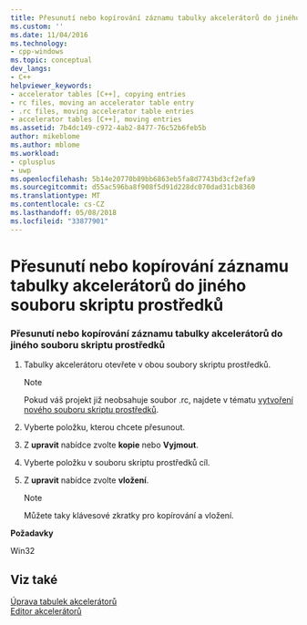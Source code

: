 ```yaml
---
title: Přesunutí nebo kopírování záznamu tabulky akcelerátorů do jiného souboru skriptu prostředků | Microsoft Docs
ms.custom: ''
ms.date: 11/04/2016
ms.technology:
- cpp-windows
ms.topic: conceptual
dev_langs:
- C++
helpviewer_keywords:
- accelerator tables [C++], copying entries
- rc files, moving an accelerator table entry
- .rc files, moving accelerator table entries
- accelerator tables [C++], moving entries
ms.assetid: 7b4dc149-c972-4ab2-8477-76c52b6feb5b
author: mikeblome
ms.author: mblome
ms.workload:
- cplusplus
- uwp
ms.openlocfilehash: 5b14e20770b89bb6863eb5fa8d7743bd3cf2efa9
ms.sourcegitcommit: d55ac596ba8f908f5d91d228dc070dad31cb8360
ms.translationtype: MT
ms.contentlocale: cs-CZ
ms.lasthandoff: 05/08/2018
ms.locfileid: "33877901"
---
```

# <a name="moving-or-copying-an-accelerator-table-entry-to-another-resource-script-file"></a>Přesunutí nebo kopírování záznamu tabulky akcelerátorů do jiného souboru skriptu prostředků
### <a name="to-move-or-copy-an-accelerator-table-entry-to-another-resource-script-file"></a>Přesunutí nebo kopírování záznamu tabulky akcelerátorů do jiného souboru skriptu prostředků  
  
1.  Tabulky akcelerátoru otevřete v obou soubory skriptu prostředků.  
  
    > [!NOTE]
    >  Pokud váš projekt již neobsahuje soubor .rc, najdete v tématu [vytvoření nového souboru skriptu prostředků](../windows/how-to-create-a-resource-script-file.md).  
  
2.  Vyberte položku, kterou chcete přesunout.  
  
3.  Z **upravit** nabídce zvolte **kopie** nebo **Vyjmout**.  
  
4.  Vyberte položku v souboru skriptu prostředků cíl.  
  
5.  Z **upravit** nabídce zvolte **vložení**.  
  
    > [!NOTE]
    >  Můžete taky klávesové zkratky pro kopírování a vložení.  
  

  
 **Požadavky**  
  
 Win32  
  
## <a name="see-also"></a>Viz také  
 [Úprava tabulek akcelerátorů](../windows/editing-accelerator-tables.md)   
 [Editor akcelerátorů](../windows/accelerator-editor.md)